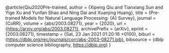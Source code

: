@article{Qiu2020Pre-trained,
  author    = {Xipeng Qiu and
               Tianxiang Sun and
               Yige Xu and
               Yunfan Shao and
               Ning Dai and
               Xuanjing Huang},
  title     = {Pre-trained Models for Natural Language Processing: {A} Survey},
  journal   = {CoRR},
  volume    = {abs/2003.08271},
  year      = {2020},
  url       = {https://arxiv.org/abs/2003.08271},
  archivePrefix = {arXiv},
  eprint    = {2003.08271},
  timestamp = {Sat, 23 Jan 2021 01:20:16 +0100},
  biburl    = {https://dblp.org/rec/journals/corr/abs-2003-08271.bib},
  bibsource = {dblp computer science bibliography, https://dblp.org}
}